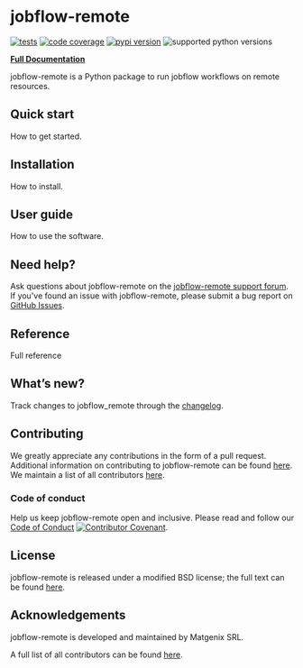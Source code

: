 # jobflow-remote

[![tests](https://img.shields.io/github/actions/workflow/status/Matgenix/jobflow_remote/testing.yml?branch=main&label=tests)](https://github.com/Matgenix/jobflow_remote/actions?query=workflow%3Atesting)
[![code coverage](https://img.shields.io/codecov/c/gh/Matgenix/jobflow_remote)](https://codecov.io/gh/Matgenix/jobflow_remote)
[![pypi version](https://img.shields.io/pypi/v/jobflow_remote?color=blue)](https://pypi.org/project/jobflow_remote)
![supported python versions](https://img.shields.io/pypi/pyversions/jobflow_remote)

**[Full Documentation][docs]**

jobflow-remote is a Python package to run jobflow workflows on remote resources.

## Quick start

How to get started.

## Installation

How to install.

## User guide

How to use the software.

## Need help?

Ask questions about jobflow-remote on the [jobflow-remote support forum][help-forum].
If you've found an issue with jobflow-remote, please submit a bug report on [GitHub Issues][issues].

## Reference

Full reference

## What’s new?

Track changes to jobflow_remote through the [changelog][changelog].

## Contributing

We greatly appreciate any contributions in the form of a pull request.
Additional information on contributing to jobflow-remote can be found [here][contributing].
We maintain a list of all contributors [here][contributors].

### Code of conduct

Help us keep jobflow-remote open and inclusive.
Please read and follow our [Code of Conduct][codeofconduct]
[![Contributor Covenant](https://img.shields.io/badge/Contributor%20Covenant-2.1-4baaaa.svg)](CODE_OF_CONDUCT.md).

## License

jobflow-remote is released under a modified BSD license; the full text can be found [here][license].

## Acknowledgements

jobflow-remote is developed and maintained by Matgenix SRL.

A full list of all contributors can be found [here][contributors].

[help-forum]: https://https://github.com//Matgenix/jobflow-remote/issues
[issues]: https://https://github.com//Matgenix/jobflow-remote/issues
[installation]: https://https://github.com//Matgenix/jobflow-remote/blob/main/INSTALL.md
[contributing]: https://github.com/Matgenix/jobflow-remote/blob/main/CONTRIBUTING.md
[codeofconduct]: https://github.com/Matgenix/jobflow-remote/blob/main/CODE_OF_CONDUCT.md
[changelog]: https://https://github.com//Matgenix/jobflow-remote/blob/main/CHANGELOG.md
[contributors]: https://Matgenix.github.io/jobflow-remote/graphs/contributors
[license]: https://raw.githubusercontent.com/Matgenix/jobflow-remote/main/LICENSE
[docs]: https://Matgenix.github.io/jobflow-remote/
